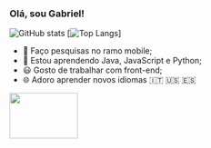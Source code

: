 ###                                                                   Olá, sou Gabriel!

![GitHub stats](https://github-readme-stats.vercel.app/api?username=GabrielBBarros&show_icons=true&theme=cobalt&height=200)
[![Top Langs](https://github-readme-stats.vercel.app/api/top-langs/?username=GabrielBBarros&hide_progress=true&theme=cobalt&height=200)]

- 🔭 Faço pesquisas no ramo mobile;                                                                                       
- 🌱 Estou aprendendo Java, JavaScript e Python;
- 😃 Gosto de trabalhar com front-end;
- 🌐 Adoro aprender novos idiomas 🇮🇹 🇺🇸 🇪🇸 
                                                                                  
<img src="https://media.baamboozle.com/uploads/images/73330/1658789582_11674_gif-url.gif" width="120" height="80">                                                                           
   


